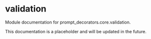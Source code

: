 # validation

Module documentation for prompt_decorators.core.validation.

This documentation is a placeholder and will be updated in the future.
